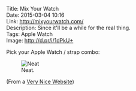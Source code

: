 Title: Mix Your Watch  
Date: 2015-03-04 10:16  
Link: http://mixyourwatch.com/  
Description: Since it'll be a while for the real thing.  
Tags: Apple Watch  
Image: http://d.pr/i/1dPkU+  

Pick your Apple Watch / strap combo:

<figure>
	<img src="http://d.pr/i/1dPkU+" alt="Neat" title="Neat">
	<figcaption>Neat.</figcaption>
</figure>

(From a [Very Nice Website][1])

[1]: http://verynicewebsite.net/2015/03/mixyourwatch/ "Source post from John Moltz"